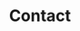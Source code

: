 ---
page_icon: meeting
page_id: contact
page_stylesheet: contact
title: Contact
addresses:
  -
      name: Dr. Timothy McAllister
      organization: Northwestern University
      unit: Bienen School of Music
      address: Regenstein Hall, Room 258
      city: Evanston
      state: IL
      zip_code: 60208
      email: timothy.mcallister@northwestern.edu
  -
      name: Timothy McAllister
      organization: Interlochen Center for the Arts
      unit: Music Faculty
      address: P.O. Box 199
      city: Interlochen
      state: MI
      zip_code: 49643
      email: mcallitp@gmail.com
_fieldset: contact
---